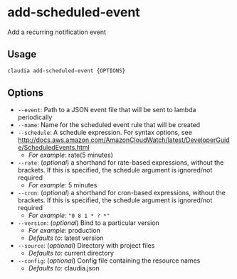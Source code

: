 # add-scheduled-event

Add a recurring notification event

## Usage

```bash
claudia add-scheduled-event {OPTIONS}
```

## Options

*  `--event`:  Path to a JSON event file that will be sent to lambda periodically
*  `--name`:  Name for the scheduled event rule that will be created
*  `--schedule`:  A schedule expression. For syntax options, see
    http://docs.aws.amazon.com/AmazonCloudWatch/latest/DeveloperGuide/ScheduledEvents.html
    * _For example_: rate(5 minutes)
*  `--rate`:  (_optional_) a shorthand for rate-based expressions, without the brackets.
    If this is specified, the schedule argument is ignored/not required
    * _For example_: 5 minutes
*  `--cron`:  (_optional_) a shorthand for cron-based expressions, without the brackets.
    If this is specified, the schedule argument is ignored/not required
    * _For example_: `"0 8 1 * ? *"`
*  `--version`:  (_optional_) Bind to a particular version
    * _For example_: production
    * _Defaults to_: latest version
*  `--source`:  (_optional_) Directory with project files
    * _Defaults to_: current directory
*  `--config`:  (_optional_) Config file containing the resource names
    * _Defaults to_: claudia.json
